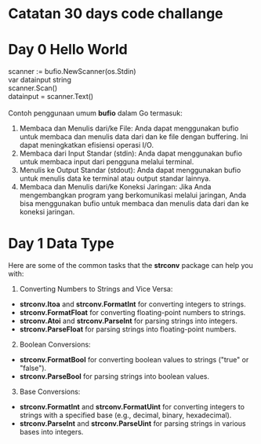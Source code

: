 # Catatan 30 days code challange
# Day 0 Hello World
scanner := bufio.NewScanner(os.Stdin) <br>
var datainput string <br>
scanner.Scan() <br>
datainput = scanner.Text() <br>
<br>
Contoh penggunaan umum __bufio__ dalam Go termasuk: <br>

1. Membaca dan Menulis dari/ke File: Anda dapat menggunakan bufio untuk membaca dan menulis data dari dan ke file dengan buffering. Ini dapat meningkatkan efisiensi operasi I/O. <br>
2. Membaca dari Input Standar (stdin): Anda dapat menggunakan bufio untuk membaca input dari pengguna melalui terminal. <br>
3. Menulis ke Output Standar (stdout): Anda dapat menggunakan bufio untuk menulis data ke terminal atau output standar lainnya. <br>
4. Membaca dan Menulis dari/ke Koneksi Jaringan: Jika Anda mengembangkan program yang berkomunikasi melalui jaringan, Anda bisa menggunakan bufio untuk membaca dan menulis data dari dan ke koneksi jaringan. <br>

# Day 1 Data Type
Here are some of the common tasks that the __strconv__ package can help you with: <br>

1. Converting Numbers to Strings and Vice Versa:
* __strconv.Itoa__ and __strconv.FormatInt__ for converting integers to strings.
* __strconv.FormatFloat__ for converting floating-point numbers to strings.
* __strconv.Atoi__ and __strconv.ParseInt__ for parsing strings into integers.
* __strconv.ParseFloat__ for parsing strings into floating-point numbers. <br>
2. Boolean Conversions: 
* __strconv.FormatBool__ for converting boolean values to strings ("true" or "false").
* __strconv.ParseBool__ for parsing strings into boolean values. <br>
3. Base Conversions:
* __strconv.FormatInt__ and __strconv.FormatUint__ for converting integers to strings with a specified base (e.g., decimal, binary, hexadecimal).
* __strconv.ParseInt__ and __strconv.ParseUint__ for parsing strings in various bases into integers. <br>
